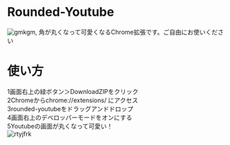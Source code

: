 # Rounded-Youtube
![gmkgm,](https://user-images.githubusercontent.com/63092534/82720860-6cd2e280-9cf2-11ea-8d3d-cf6c4118ce43.png)
角が丸くなって可愛くなるChrome拡張です。ご自由にお使いください
# 使い方
1画面右上の緑ボタン＞DownloadZIPをクリック  
2Chromeからchrome://extensions/ にアクセス  
3rounded-youtubeをドラッグアンドドロップ  
4画面右上のデベロッパーモードをオンにする  
5Youtubeの画面が丸くなって可愛い！  
![rtyjfrk](https://user-images.githubusercontent.com/63092534/82720888-b3c0d800-9cf2-11ea-9284-8580382bf021.png)
